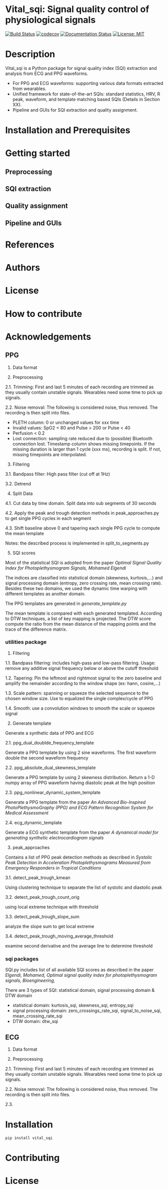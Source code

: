 # Vital_sqi: Signal quality control of physiological signals

[![Build Status](https://travis-ci.com/meta00/vital_sqi.svg?token=CDjcmJqzLe7opuWagsPJ&branch=main)](https://travis-ci.com/meta00/vital_sqi)
[![codecov](https://codecov.io/gh/meta00/vital_sqi/branch/main/graph/badge.svg?token=6RV5BUK340)](https://codecov.io/gh/meta00/vital_sqi)
[![Documentation Status](https://readthedocs.org/projects/vitalsqi/badge/?version=latest)](https://vitalsqi.readthedocs.io/en/latest/?badge=latest)
[![License: MIT](https://img.shields.io/badge/License-MIT-yellow.svg)](https://opensource.org/licenses/MIT)


# Description
Vital_sqi is a Python package for signal quality index (SQI) extraction and analysis from ECG and PPG waveforms.

- For PPG and ECG waveforms: supporting various data formats extracted from wearables.
- Unified framework for state-of-the-art SQIs: standard statistics, HRV, R peak, waveform, and template matching 
  based SQIs (Details in Section XX).
- Pipeline and GUIs for SQI extraction and quality assignment. 


# Installation and Prerequisites

# Getting started

## Preprocessing
## SQI extraction
## Quality assignment
## Pipeline and GUIs

# References

# Authors

# License

# How to contribute

# Acknowledgements




## PPG
1. Data format
   
2. Preprocessing

2.1. Trimming: First and last 5 minutes of each recording are trimmed as they usually contain unstable signals. Wearables need some time to pick up signals.

2.2. Noise removal: The following is considered noise, thus removed. The recording is then split into files.
   - PLETH column: 0 or unchanged values for xxx time
   - Invalid values: SpO2 < 80 and Pulse > 200 or Pulse < 40
   - Perfusion < 0.2
   - Lost connection: sampling rate reduced due to (possible) Bluetooth connection lost. Timestamp column shows missing timepoints. If the missing duration is larger than 1 cycle (xxx ms), recording is split. If not, missing timepoints are interpolated.

3. Filtering

3.1. Bandpass filter: High pass filter (cut off at 1Hz)

3.2. Detrend

4. Split Data 

4.1. Cut data by time domain. Split data into sub segments of 30 seconds

4.2. Apply the peak and trough detection methods in peak_approaches.py 
to get single PPG cycles in each segment 

4.3. Shift baseline above 0 and 
tapering each single PPG cycle to compute the mean template

Notes: the described process is implemented in split_to_segments.py

5. SQI scores

Most of the statistical SQI is adopted from the paper
<i>Optimal Signal Quality Index for Photoplethysmogram Signals, Mohamed Elgendi</i>

The indices are classified into statistical domain (skewness, kurtosis,...) 
and signal processing domain (entropy, zero crossing rate, mean crossing rate). 
Besides these two domains, we used the dynamic time warping with different templates 
as another domain. 

The PPG templates are generated in <i>generate_template.py</i>

The mean template is compared with each generated templated. According to DTW techniques,
a list of key mapping is projected. The DTW score compute the ratio from the mean distance 
of the mapping points and the trace of the difference matrix.

### utilities package
1) Filtering

1.1. Bandpass filtering: includes high-pass and low-pass filtering. Usage: remove any additive signal frequency below or above the cutoff threshold 

1.2. Tapering: Pin the leftmost and rightmost signal to the zero baseline
    and amplify the remainder according to the window shape (ex: hann, cosine,...)

1.3.  Scale pattern: spanning or squeeze the selected sequence to the chosen window size. 
Use to equalized the single complex/cycle of PPG

1.4. Smooth: use a convolution windows to smooth the scale or squeeze signal

2) Generate template

Generate a synthetic data of PPG and ECG

2.1.  ppg_dual_doublde_frequency_template

Generate a PPG template by using 2 sine waveforms.
    The first waveform double the second waveform frequency
    
2.2.  ppg_absolute_dual_skewness_template

Generate a PPG template by using 2 skewness distribution. Return a 1-D numpy array of PPG waveform
    having diastolic peak at the high position
    
2.3.  ppg_nonlinear_dynamic_system_template

Generate a PPG template from the paper 
<i>An Advanced Bio-Inspired PhotoPlethysmoGraphy (PPG) and ECG Pattern Recognition System for Medical Assessment</i>

2.4. ecg_dynamic_template

Generate a ECG synthetic template from the paper
<i>A dynamical model for generating synthetic electrocardiogram signals</i>

3) peak_approaches

Contains a list of PPG peak detection methods as described in 
<i>Systolic Peak Detection in Acceleration Photoplethysmograms Measured
    from Emergency Responders in Tropical Conditions</i>

3.1. detect_peak_trough_kmean

Using clustering technique to separate the list of systolic and diastolic peak

3.2. detect_peak_trough_count_orig

using local extreme technique with threshold

3.3. detect_peak_trough_slope_sum

analyze the slope sum to get local extreme

3.4. detect_peak_trough_moving_average_threshold

examine second derivative and the average line to determine threshold

### sqi packages

SQI.py includes list of all available SQI scores as described in the paper
<i>Elgendi, Mohamed, Optimal signal quality index for photoplethysmogram signals, Bioengineering,</i>

There are 3 types of SQI: statistical domain, signal processing domain & DTW domain
- statistical domain: kurtosis_sqi, skewness_sqi, entropy_sqi
- signal processing domain: zero_crossings_rate_sqi, signal_to_noise_sqi, mean_crossing_rate_sqi
- DTW domain: dtw_sqi

## ECG

1. Data format

2. Preprocessing

2.1. Trimming: First and last 5 minutes of each recording are trimmed as they usually contain unstable signals. Wearables need some time to pick up signals.

2.2. Noise removal: The following is considered noise, thus removed. The recording is then split into files.

2.3.

# Installation
```
pip install vital_sqi
```
# Contributing
# License

